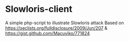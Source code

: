 # Slowloris-client
A simple php-script to illustrate Slowloris attack
Based on https://seclists.org/fulldisclosure/2009/Jun/207 & https://gist.github.com/Macuyiko/771824
